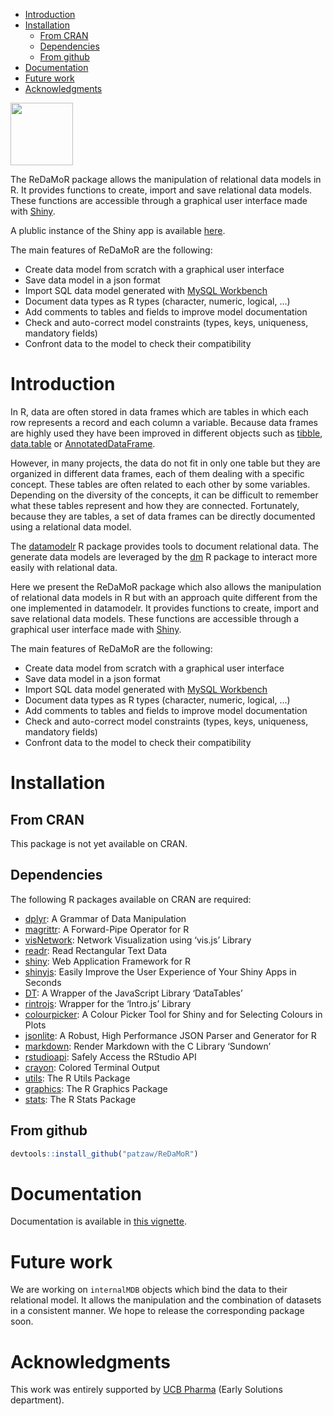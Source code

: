 -   [Introduction](#introduction)
-   [Installation](#installation)
    -   [From CRAN](#from-cran)
    -   [Dependencies](#dependencies)
    -   [From github](#from-github)
-   [Documentation](#documentation)
-   [Future work](#future-work)
-   [Acknowledgments](#acknowledgments)

<img src="https://github.com/patzaw/ReDaMoR/raw/master/supp/logo/ReDaMoR.png" width="100px" />

The ReDaMoR package allows the manipulation of relational data models in
R. It provides functions to create, import and save relational data
models. These functions are accessible through a graphical user
interface made with [Shiny](https://shiny.rstudio.com/).

A plublic instance of the Shiny app is available [here]().

The main features of ReDaMoR are the following:

-   Create data model from scratch with a graphical user interface
-   Save data model in a json format
-   Import SQL data model generated with [MySQL
    Workbench](https://www.mysql.com/products/workbench/)
-   Document data types as R types (character, numeric, logical, …)
-   Add comments to tables and fields to improve model documentation
-   Check and auto-correct model constraints (types, keys, uniqueness,
    mandatory fields)
-   Confront data to the model to check their compatibility

<!----------------------------------------------------------------------------->
<!----------------------------------------------------------------------------->
Introduction
============

In R, data are often stored in data frames which are tables in which
each row represents a record and each column a variable. Because data
frames are highly used they have been improved in different objects such
as [tibble](https://tibble.tidyverse.org/),
[data.table](https://rdatatable.gitlab.io/data.table/) or
[AnnotatedDataFrame](https://bioconductor.org/packages/release/bioc/html/Biobase.html).

However, in many projects, the data do not fit in only one table but
they are organized in different data frames, each of them dealing with a
specific concept. These tables are often related to each other by some
variables. Depending on the diversity of the concepts, it can be
difficult to remember what these tables represent and how they are
connected. Fortunately, because they are tables, a set of data frames
can be directly documented using a relational data model.

The [datamodelr](https://github.com/bergant/datamodelr) R package
provides tools to document relational data. The generate data models are
leveraged by the [dm](https://github.com/krlmlr/dm) R package to
interact more easily with relational data.

Here we present the ReDaMoR package which also allows the manipulation
of relational data models in R but with an approach quite different from
the one implemented in datamodelr. It provides functions to create,
import and save relational data models. These functions are accessible
through a graphical user interface made with
[Shiny](https://shiny.rstudio.com/).

The main features of ReDaMoR are the following:

-   Create data model from scratch with a graphical user interface
-   Save data model in a json format
-   Import SQL data model generated with [MySQL
    Workbench](https://www.mysql.com/products/workbench/)
-   Document data types as R types (character, numeric, logical, …)
-   Add comments to tables and fields to improve model documentation
-   Check and auto-correct model constraints (types, keys, uniqueness,
    mandatory fields)
-   Confront data to the model to check their compatibility

<!----------------------------------------------------------------------------->
<!----------------------------------------------------------------------------->
Installation
============

<!---->
From CRAN
---------

<!----------->
This package is not yet available on CRAN.

<!---->
Dependencies
------------

<!----------->
The following R packages available on CRAN are required:

-   [dplyr](https://CRAN.R-project.org/package=dplyr): A Grammar of Data
    Manipulation
-   [magrittr](https://CRAN.R-project.org/package=magrittr): A
    Forward-Pipe Operator for R
-   [visNetwork](https://CRAN.R-project.org/package=visNetwork): Network
    Visualization using ‘vis.js’ Library
-   [readr](https://CRAN.R-project.org/package=readr): Read Rectangular
    Text Data
-   [shiny](https://CRAN.R-project.org/package=shiny): Web Application
    Framework for R
-   [shinyjs](https://CRAN.R-project.org/package=shinyjs): Easily
    Improve the User Experience of Your Shiny Apps in Seconds
-   [DT](https://CRAN.R-project.org/package=DT): A Wrapper of the
    JavaScript Library ‘DataTables’
-   [rintrojs](https://CRAN.R-project.org/package=rintrojs): Wrapper for
    the ‘Intro.js’ Library
-   [colourpicker](https://CRAN.R-project.org/package=colourpicker): A
    Colour Picker Tool for Shiny and for Selecting Colours in Plots
-   [jsonlite](https://CRAN.R-project.org/package=jsonlite): A Robust,
    High Performance JSON Parser and Generator for R
-   [markdown](https://CRAN.R-project.org/package=markdown): Render
    Markdown with the C Library ‘Sundown’
-   [rstudioapi](https://CRAN.R-project.org/package=rstudioapi): Safely
    Access the RStudio API
-   [crayon](https://CRAN.R-project.org/package=crayon): Colored
    Terminal Output
-   [utils](https://CRAN.R-project.org/package=utils): The R Utils
    Package
-   [graphics](https://CRAN.R-project.org/package=graphics): The R
    Graphics Package
-   [stats](https://CRAN.R-project.org/package=stats): The R Stats
    Package

<!---->
From github
-----------

<!----------->
``` r
devtools::install_github("patzaw/ReDaMoR")
```

<!----------------------------------------------------------------------------->
<!----------------------------------------------------------------------------->
Documentation
=============

Documentation is available in [this
vignette](https://patzaw.github.io/ReDaMoR).

<!----------------------------------------------------------------------------->
<!----------------------------------------------------------------------------->
Future work
===========

We are working on `internalMDB` objects which bind the data to their
relational model. It allows the manipulation and the combination of
datasets in a consistent manner. We hope to release the corresponding
package soon.

<!----------------------------------------------------------------------------->
<!----------------------------------------------------------------------------->
Acknowledgments
===============

This work was entirely supported by [UCB Pharma](https://www.ucb.com/)
(Early Solutions department).
